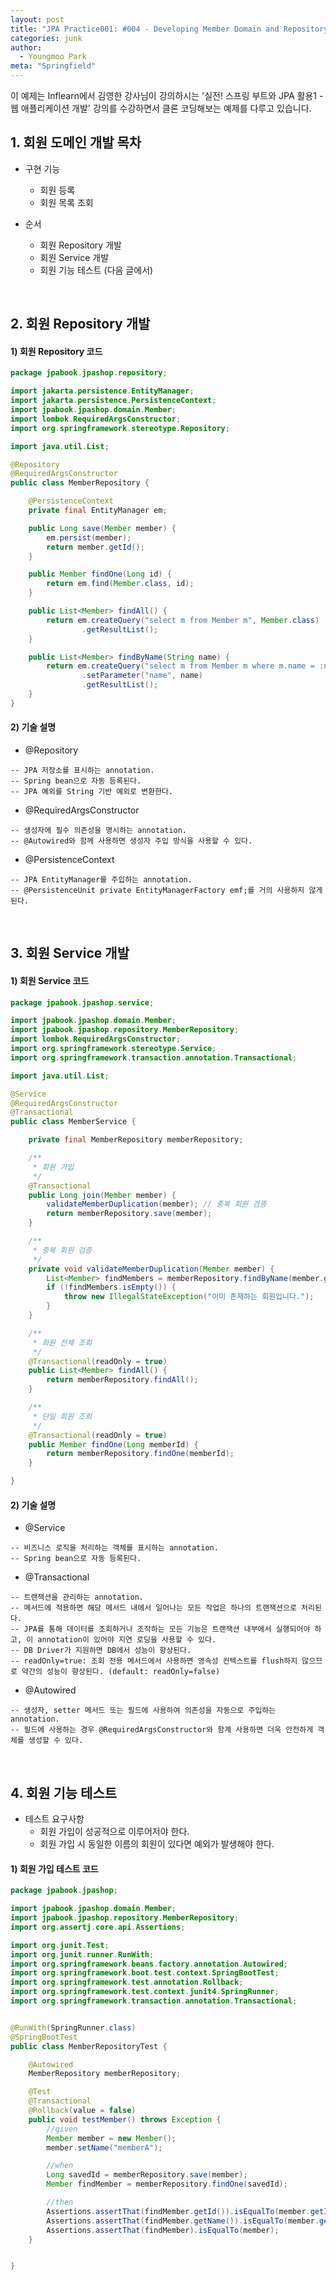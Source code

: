 ```yaml
---
layout: post
title: "JPA Practice001: #004 - Developing Member Domain and Repository"
categories: junk
author:
  - Youngmoo Park
meta: "Springfield"
---
```


이 예제는 Inflearn에서 김영한 강사님이 강의하시는 '실전! 스프링 부트와 JPA 활용1 - 웹 애플리케이션 개발' 강의를 수강하면서 클론 코딩해보는 예제를 다루고 있습니다.

## 1. 회원 도메인 개발 목차

- 구현 기능
  - 회원 등록
  - 회원 목록 조회

- 순서
  - 회원 Repository 개발
  - 회원 Service 개발
  - 회원 기능 테스트 (다음 글에서)
<br/>

## 2. 회원 Repository 개발

#### **1) 회원 Repository 코드**

```java
package jpabook.jpashop.repository;

import jakarta.persistence.EntityManager;
import jakarta.persistence.PersistenceContext;
import jpabook.jpashop.domain.Member;
import lombok.RequiredArgsConstructor;
import org.springframework.stereotype.Repository;

import java.util.List;

@Repository
@RequiredArgsConstructor
public class MemberRepository {

    @PersistenceContext
    private final EntityManager em;

    public Long save(Member member) {
        em.persist(member);
        return member.getId();
    }

    public Member findOne(Long id) {
        return em.find(Member.class, id);
    }

    public List<Member> findAll() {
        return em.createQuery("select m from Member m", Member.class)
                .getResultList();
    }

    public List<Member> findByName(String name) {
        return em.createQuery("select m from Member m where m.name = :name", Member.class)
                .setParameter("name", name)
                .getResultList();
    }
}

```

#### **2) 기술 설명**

- @Repository
```plaintext
-- JPA 저장소를 표시하는 annotation.
-- Spring bean으로 자동 등록된다.
-- JPA 예외를 String 기반 예외로 변환한다.
```

- @RequiredArgsConstructor
```plaintext
-- 생성자에 필수 의존성을 명시하는 annotation.
-- @Autowired와 함께 사용하면 생성자 주입 방식을 사용할 수 있다.
```

- @PersistenceContext
```plaintext
-- JPA EntityManager를 주입하는 annotation.
-- @PersistenceUnit private EntityManagerFactory emf;를 거의 사용하지 않게 된다.
```
<br/>

## 3. 회원 Service 개발

#### **1) 회원 Service 코드**

```java
package jpabook.jpashop.service;

import jpabook.jpashop.domain.Member;
import jpabook.jpashop.repository.MemberRepository;
import lombok.RequiredArgsConstructor;
import org.springframework.stereotype.Service;
import org.springframework.transaction.annotation.Transactional;

import java.util.List;

@Service
@RequiredArgsConstructor
@Transactional
public class MemberService {

    private final MemberRepository memberRepository;

    /**
     * 회원 가입
     */
    @Transactional
    public Long join(Member member) {
        validateMemberDuplication(member); // 중복 회원 검증
        return memberRepository.save(member);
    }

    /**
     * 중복 회원 검증
     */
    private void validateMemberDuplication(Member member) {
        List<Member> findMembers = memberRepository.findByName(member.getName());
        if (!findMembers.isEmpty()) {
            throw new IllegalStateException("이미 존재하는 회원입니다.");
        }
    }

    /**
     * 회원 전체 조회
     */
    @Transactional(readOnly = true)
    public List<Member> findAll() {
        return memberRepository.findAll();
    }

    /**
     * 단일 회원 조회
     */
    @Transactional(readOnly = true)
    public Member findOne(Long memberId) {
        return memberRepository.findOne(memberId);
    }

}

```

#### **2) 기술 설명**

- @Service
```plaintext
-- 비즈니스 로직을 처리하는 객체를 표시하는 annotation.
-- Spring bean으로 자동 등록된다.
```

- @Transactional
```plaintext
-- 트랜잭션을 관리하는 annotation.
-- 메서드에 적용하면 해당 메서드 내에서 일어나는 모든 작업은 하나의 트랜잭션으로 처리된다.
-- JPA를 통해 데이터를 조회하거나 조작하는 모든 기능은 트랜잭션 내부에서 실행되어야 하고, 이 annotation이 있어야 지연 로딩을 사용할 수 있다.
-- DB Driver가 지원하면 DB에서 성능이 향상된다.
-- readOnly=true: 조회 전용 메서드에서 사용하면 영속성 컨텍스트를 flush하지 않으므로 약간의 성능이 향상된다. (default: readOnly=false)
```

- @Autowired
```plaintext
-- 생성자, setter 메서드 또는 필드에 사용하여 의존성을 자동으로 주입하는 annotation.
-- 필드에 사용하는 경우 @RequiredArgsConstructor와 함계 사용하면 더욱 안전하게 객체를 생성할 수 있다.
```
<br/>

## 4. 회원 기능 테스트

- 테스트 요구사항
  - 회원 가입이 성공적으로 이루어저야 한다.
  - 회원 가입 시 동일한 이름의 회원이 있다면 예외가 발생해야 한다.

#### **1) 회원 가입 테스트 코드**
```java
package jpabook.jpashop;

import jpabook.jpashop.domain.Member;
import jpabook.jpashop.repository.MemberRepository;
import org.assertj.core.api.Assertions;

import org.junit.Test;
import org.junit.runner.RunWith;
import org.springframework.beans.factory.annotation.Autowired;
import org.springframework.boot.test.context.SpringBootTest;
import org.springframework.test.annotation.Rollback;
import org.springframework.test.context.junit4.SpringRunner;
import org.springframework.transaction.annotation.Transactional;


@RunWith(SpringRunner.class)
@SpringBootTest
public class MemberRepositoryTest {

    @Autowired
    MemberRepository memberRepository;

    @Test
    @Transactional
    @Rollback(value = false)
    public void testMember() throws Exception {
        //given
        Member member = new Member();
        member.setName("memberA");

        //when
        Long savedId = memberRepository.save(member);
        Member findMember = memberRepository.findOne(savedId);

        //then
        Assertions.assertThat(findMember.getId()).isEqualTo(member.getId());
        Assertions.assertThat(findMember.getName()).isEqualTo(member.getName());
        Assertions.assertThat(findMember).isEqualTo(member);
    }


}
```